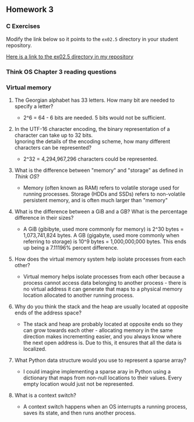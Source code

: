 ## Homework 3

### C Exercises

Modify the link below so it points to the `ex02.5` directory in your
student repository.

[Here is a link to the ex02.5 directory in my repository](https://github.com/phuston/ExercisesInC/tree/master/exercises/ex02.5)

### Think OS Chapter 3 reading questions

### Virtual memory

1) The Georgian alphabet has 33 letters.  How many bit are needed to specify a letter?

    - 2^6 = 64 - 6 bits are needed. 5 bits would not be sufficient. 

2) In the UTF-16 character encoding, the binary representation of a character can take up to 32 bits.  
Ignoring the details of the encoding scheme, how many different characters can be represented?

    - 2^32 = 4,294,967,296 characters could be represented. 

3) What is the difference between "memory" and "storage" as defined in *Think OS*?

    - Memory (often known as RAM) refers to volatile storage used for running processes. Storage (HDDs and SSDs) refers to non-volatile persistent memory, and is often much larger than "memory"

4) What is the difference between a GiB and a GB?  What is the percentage difference in their sizes?

    - A GiB (gibibyte, used more commonly for memory) is 2^30 bytes = 1,073,741,824 bytes. A GB (gigabyte, used more commonly when referring to storage) is 10^9 bytes = 1,000,000,000 bytes. This ends up being a 7.11196% percent difference. 

5) How does the virtual memory system help isolate processes from each other?

    - Virtual memory helps isolate processes from each other because a process cannot access data belonging to another process - there is no virtual address it can generate that maps to a physical memory location allocated to another running process.

6) Why do you think the stack and the heap are usually located at opposite ends of the address space?

    - The stack and heap are probably located at opposite ends so they can grow towards each other - allocating memory in the same direction makes incrementing easier, and you always know where the next open address is. Due to this, it ensures that all the data is localized.

7) What Python data structure would you use to represent a sparse array?

    - I could imagine implementing a sparse aray in Python using a dictionary that maps from non-null locations to their values. Every empty location would just not be represented.

8) What is a context switch?

    - A context switch happens when an OS interrupts a running process, saves its state, and then runs another process.

